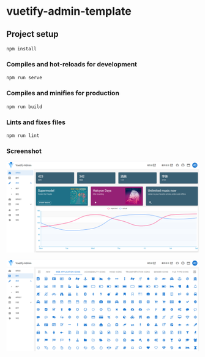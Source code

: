 # vuetify-admin-template

## Project setup
```
npm install
```

### Compiles and hot-reloads for development
```
npm run serve
```

### Compiles and minifies for production
```
npm run build
```

### Lints and fixes files
```
npm run lint
```

### Screenshot

![Image text](https://raw.githubusercontent.com/io24m/vuetify-admin-template/main/screenshot/1.png)

![Image text](https://raw.githubusercontent.com/io24m/vuetify-admin-template/main/screenshot/2.png)


